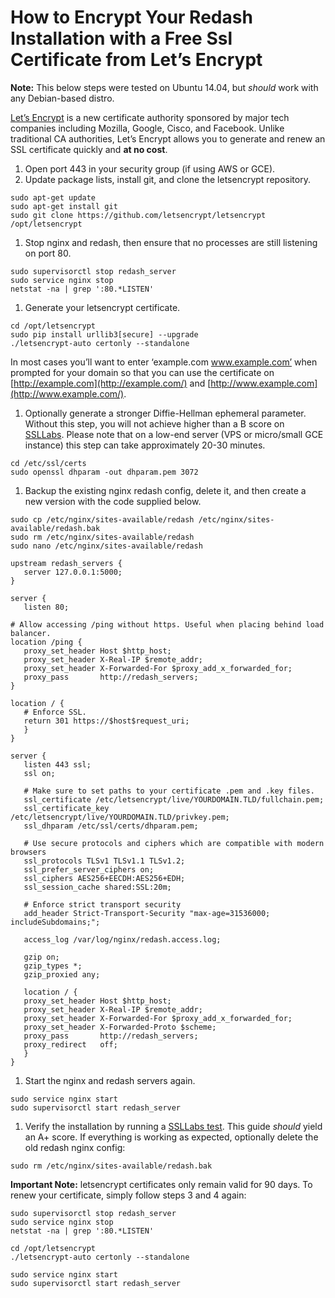 # How to Encrypt Your Redash Installation with a Free Ssl Certificate from Let’s Encrypt

**Note:** This below steps were tested on Ubuntu 14.04, but _should_ work with any Debian-based distro.

[Let’s Encrypt](https://letsencrypt.org/) is a new certificate authority sponsored by major tech companies including Mozilla, Google, Cisco, and Facebook. Unlike traditional CA authorities, Let’s Encrypt allows you to generate and renew an SSL certificate quickly and **at no cost**.

1. Open port 443 in your security group (if using AWS or GCE).
2. Update package lists, install git, and clone the letsencrypt repository.

```
sudo apt-get update
sudo apt-get install git
sudo git clone https://github.com/letsencrypt/letsencrypt /opt/letsencrypt

```

1. Stop nginx and redash, then ensure that no processes are still listening on port 80.

```
sudo supervisorctl stop redash_server
sudo service nginx stop
netstat -na | grep ':80.*LISTEN'

```

1. Generate your letsencrypt certificate.

```
cd /opt/letsencrypt
sudo pip install urllib3[secure] --upgrade
./letsencrypt-auto certonly --standalone

```

In most cases you’ll want to enter ‘example.com www.example.com’ when prompted for your domain so that you can use the certificate on [http://example.com](http://example.com/) and [http://www.example.com](http://www.example.com/).

1. Optionally generate a stronger Diffie-Hellman ephemeral parameter. Without this step, you will not achieve higher than a B score on [SSLLabs](https://www.ssllabs.com/ssltest/). Please note that on a low-end server (VPS or micro/small GCE instance) this step can take approximately 20-30 minutes.

```
cd /etc/ssl/certs
sudo openssl dhparam -out dhparam.pem 3072

```

1. Backup the existing nginx redash config, delete it, and then create a new version with the code supplied below.

```
sudo cp /etc/nginx/sites-available/redash /etc/nginx/sites-available/redash.bak
sudo rm /etc/nginx/sites-available/redash
sudo nano /etc/nginx/sites-available/redash

```

```
upstream redash_servers {
   server 127.0.0.1:5000;
}

server {
   listen 80;

# Allow accessing /ping without https. Useful when placing behind load balancer.
location /ping {
   proxy_set_header Host $http_host;
   proxy_set_header X-Real-IP $remote_addr;
   proxy_set_header X-Forwarded-For $proxy_add_x_forwarded_for;
   proxy_pass       http://redash_servers;
}

location / {
   # Enforce SSL.
   return 301 https://$host$request_uri;
   }
}

server {
   listen 443 ssl;
   ssl on;

   # Make sure to set paths to your certificate .pem and .key files.
   ssl_certificate /etc/letsencrypt/live/YOURDOMAIN.TLD/fullchain.pem;
   ssl_certificate_key /etc/letsencrypt/live/YOURDOMAIN.TLD/privkey.pem;
   ssl_dhparam /etc/ssl/certs/dhparam.pem;

   # Use secure protocols and ciphers which are compatible with modern browsers
   ssl_protocols TLSv1 TLSv1.1 TLSv1.2;
   ssl_prefer_server_ciphers on;
   ssl_ciphers AES256+EECDH:AES256+EDH;
   ssl_session_cache shared:SSL:20m;

   # Enforce strict transport security
   add_header Strict-Transport-Security "max-age=31536000; includeSubdomains;";

   access_log /var/log/nginx/redash.access.log;

   gzip on;
   gzip_types *;
   gzip_proxied any;

   location / {
   proxy_set_header Host $http_host;
   proxy_set_header X-Real-IP $remote_addr;
   proxy_set_header X-Forwarded-For $proxy_add_x_forwarded_for;
   proxy_set_header X-Forwarded-Proto $scheme;
   proxy_pass       http://redash_servers;
   proxy_redirect   off;
   }
}

```

1. Start the nginx and redash servers again.

```
sudo service nginx start
sudo supervisorctl start redash_server

```

1. Verify the installation by running a [SSLLabs test](https://www.ssllabs.com/ssltest/). This guide _should_ yield an A+ score. If everything is working as expected, optionally delete the old redash nginx config:

```
sudo rm /etc/nginx/sites-available/redash.bak

```

**Important Note:** letsencrypt certificates only remain valid for 90 days. To renew your certificate, simply follow steps 3 and 4 again:

```
sudo supervisorctl stop redash_server
sudo service nginx stop
netstat -na | grep ':80.*LISTEN'

cd /opt/letsencrypt
./letsencrypt-auto certonly --standalone

sudo service nginx start
sudo supervisorctl start redash_server

```
